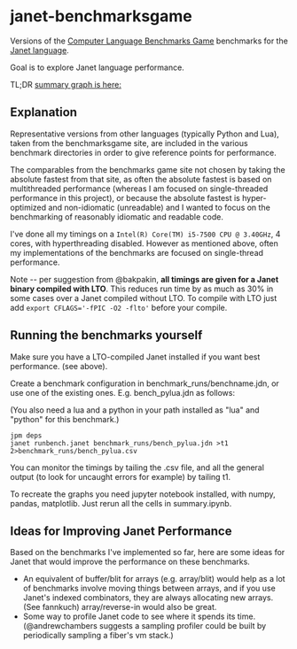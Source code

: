 # janet-benchmarksgame

Versions of the [Computer Language Benchmarks Game](https://benchmarksgame-team.pages.debian.net/benchmarksgame/index.html)
benchmarks for the [Janet language](https://janet-lang.org/).

Goal is to explore Janet language performance.

TL;DR [summary graph is here:](summary.ipynb)

## Explanation

Representative versions from other languages (typically Python and Lua),
taken from the benchmarksgame site, are included in the various benchmark
directories in order to give reference points for performance.  

The comparables from the benchmarks game site not chosen by taking
the absolute fastest from that site, as often the absolute fastest
is based on multithreaded performance (whereas I am focused on single-threaded
performance in this project), or because the absolute fastest is hyper-
optimized and non-idiomatic (unreadable) and I wanted to focus on the
benchmarking of reasonably idiomatic and readable code.

I've done all my timings on a `Intel(R) Core(TM) i5-7500 CPU @ 3.40GHz`, 4
cores, with hyperthreading disabled.  However as mentioned above, often my
implementations of the benchmarks are focused on single-thread performance.

Note -- per suggestion from @bakpakin, **all timings are given for a Janet
binary compiled with LTO**.  This reduces run time by as much as 30% in some
cases over a Janet compiled without LTO.  To compile with LTO just add
`export CFLAGS='-fPIC -O2 -flto'` before your compile.

## Running the benchmarks yourself

Make sure you have a LTO-compiled Janet installed if you want best
performance. (see above).

Create a benchmark configuration in benchmark_runs/benchname.jdn, or use
one of the existing ones.  E.g. bench_pylua.jdn as follows:

(You also need a lua and a python in your path installed as "lua" and "python"
for this benchmark.)

```
jpm deps 
janet runbench.janet benchmark_runs/bench_pylua.jdn >t1 2>benchmark_runs/bench_pylua.csv
```

You can monitor the timings by tailing the .csv file, and all the general
output (to look for uncaught errors for example) by tailing t1.

To recreate the graphs you need jupyter notebook installed, with
numpy, pandas, matplotlib.  Just rerun all the cells in summary.ipynb.

## Ideas for Improving Janet Performance

Based on the benchmarks I've implemented so far, here are some ideas for
Janet that would improve the performance on these benchmarks.

* An equivalent of buffer/blit for arrays (e.g. array/blit) would help
  as a lot of benchmarks involve moving things between arrays, and if
  you use Janet's indexed combinators, they are always allocating new
  arrays. (See fannkuch)  array/reverse-in would also be great.
* Some way to profile Janet code to see where it spends its time.
  (@andrewchambers suggests a sampling profiler could be built by
  periodically sampling a fiber's vm stack.)

